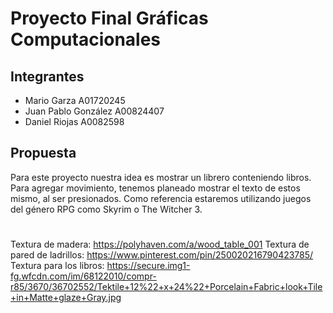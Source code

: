 # Proyecto Final Gráficas Computacionales 

## Integrantes
- Mario Garza A01720245
- Juan Pablo González A00824407
- Daniel Riojas A0082598

## Propuesta
Para este proyecto nuestra idea es mostrar un librero conteniendo libros. 
Para agregar movimiento, tenemos planeado mostrar el texto de estos mismo, al ser presionados.
Como referencia estaremos utilizando juegos del género RPG como Skyrim o The Witcher 3.

#
Textura de madera:
https://polyhaven.com/a/wood_table_001
Textura de pared de ladrillos:
https://www.pinterest.com/pin/250020216790423785/
Textura para los libros:
https://secure.img1-fg.wfcdn.com/im/68122010/compr-r85/3670/36702552/Tektile+12%22+x+24%22+Porcelain+Fabric+look+Tile+in+Matte+glaze+Gray.jpg
